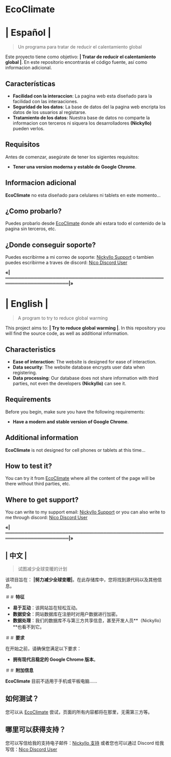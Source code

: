# **EcoClimate**

# **| Español |**

> Un programa para tratar de reducir el calentamiento global 

Este proyecto tiene como objetivo: **| Tratar de reducir el calentamiento global |**. En este repositorio encontrarás el código fuente, así como informacion adicional.

## **Características**

- **Facilidad con la interaccion**: La pagina web esta diseñado para la facilidad con las interaaciones.
- **Seguridad de los datos**: La base de datos del la pagina web encripta los datos de los usuarios al registarse.
- **Tratamiento de los datos**: Nuestra base de datos no comparte la informacion con terceros ni siquera los desarrolladores **(Nickyllo)** pueden verlos.

## **Requisitos**

Antes de comenzar, asegúrate de tener los sigientes requisitos:

- **Tener una version moderna y estable de Google Chrome**. 

## **Informacion adicional**

**EcoClimate** no esta diseñado para celulares ni tablets en este momento... 

## **¿Como probarlo?**
Puedes probarlo desde [EcoClimate](http://192.168.0.3:5000/) donde ahi estara todo el contenido de la pagina sin terceros, etc.

## **¿Donde conseguir soporte?**
Puedes escribirme a mi correo de soporte: [Nickyllo Support](mailto:nickyllowilches@gmail.com?subject=Asunto%20Ejemplo&body=Hola,%20necesito%20soporte%20para%20EcoClimate...) o tambien puedes escribirme a traves de discord: [Nico Discord User](https://discordapp.com/users/1309846092711596037)

**«|══════════════════════════════════════════════════════════════════════|»**

# **| English |**

> A program to try to reduce global warming 

This project aims to: **| Try to reduce global warming |**. In this repository you will find the source code, as well as additional information.

## **Characteristics**

- **Ease of interaction**: The website is designed for ease of interaction.
- **Data security**: The website database encrypts user data when registering.
- **Data processing**: Our database does not share information with third parties, not even the developers **(Nickyllo)** can see it.

## **Requirements**

Before you begin, make sure you have the following requirements:

- **Have a modern and stable version of Google Chrome**. 

## **Additional information**

**EcoClimate** is not designed for cell phones or tablets at this time... 

## **How ​​to test it?**
You can try it from [EcoClimate](http://192.168.0.3:5000/) where all the content of the page will be there without third parties, etc.

## **Where to get support?**
You can write to my support email: [Nickyllo Support](mailto:nickyllowilches@gmail.com?subject=Asunto%20Ejemplo&body=Hola,%20necesito%20soporte%20para%20EcoClimate...) or you can also write to me through discord: [Nico Discord User](https://discordapp.com/users/1309846092711596037)

**«|══════════════════════════════════════════════════════════════════════|»**

## **| 中文 |**

> 试图减少全球变暖的计划 

该项目旨在： **|努力减少全球变暖|**。在此存储库中，您将找到源代码以及其他信息。

＃＃ **特征**

- **易于互动**：该网站旨在轻松互动。
- **数据安全**：网站数据库在注册时对用户数据进行加密。
- **数据处理**：我们的数据库不与第三方共享信息，甚至开发人员**（Nickyllo）**也看不到它。

＃＃ **要求**

在开始之前，请确保您满足以下要求：

- **拥有现代且稳定的 Google Chrome 版本**。 

＃＃ **附加信息**

**EcoClimate** 目前不适用于手机或平板电脑...... 

## **如何测试？**
您可以从 [EcoClimate](http://192.168.0.3:5000/) 尝试，页面的所有内容都将在那里，无需第三方等。

## **哪里可以获得支持？**
您可以写信给我的支持电子邮件：[Nickyllo 支持](mailto:nickyllowilches@gmail.com?subject=Asunto%20Ejemplo&body=Hola,%20necesito%20soporte%20para%20EcoClimate...) 或者您也可以通过 Discord 给我写信：[Nico Discord User](https://discordapp.com/users/1309846092711596037)

